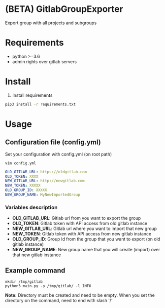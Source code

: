 # (BETA) GitlabGroupExporter 
Export group with all projects and subgroups

# Requirements  

* python >=3.6
* admin rights over gitlab servers

# Install  
1. Install requirements

```sh
pip3 install -r requirements.txt
```

# Usage  

## Configuration file (config.yml)

Set your configuration with config.yml (on root path)

```
vim config.yml
```

```yaml
OLD_GITLAB_URL: https://oldgitlab.com
OLD_TOKEN: XXXX
NEW_GITLAB_URL: http://newgitlab.com
NEW_TOKEN: XXXXX
OLD_GROUP_ID: XXXXX
NEW_GROUP_NAME: MyNewImportedGroup
```

### Variables description
 * **OLD_GITLAB_URL**: Gitlab url from you want to export the group
 * **OLD_TOKEN**: Gitlab token with API access from old gitlab instance
 * **NEW_GITLAB_URL**: Gitlab url where you want to import that new group
 * **NEW_TOKEN**: Gitlab token with API access from new gitlab instance
 * **OLD_GROUP_ID**: Group Id from the group that you want to export (on old gitlab instance)
 * **NEW_GROUP_NAME**: New group name that you will create (import) over that new gitlab instance

## Example command  

```
mkdir /tmp/gitlab 
python3 main.py -p /tmp/gitlab/ -l INFO
```
**Note:** Directory must be created and need to be empty. When you set the directory on the command, need to end with slash '/'